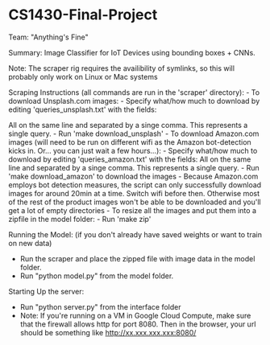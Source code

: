 # CS1430-Final-Project
Team: "Anything's Fine"

Summary: Image Classifier for IoT Devices using bounding boxes + CNNs.

Note: The scraper rig requires the availibility of symlinks, so this will probably only work on Linux or Mac systems 

Scraping Instructions (all commands are run in the 'scraper' directory):
	- To download Unsplash.com images:
		- Specify what/how much to download by editing 'queries_unsplash.txt' with the fields:
				<search string to query unsplash with>
				<total number pages to download>
				<exact name of category directory to save to>
			All on the same line and separated by a singe comma. This represents
			a single query.
		- Run 'make download_unsplash'
	- To download Amazon.com images (will need to be run on different wifi
	as the Amazon bot-detection kicks in. Or... you can just wait a few hours...):
		- Specify what/how much to download by editing 'queries_amazon.txt' with the fields:
				<query to search on amazon with>
				<start page number to download>
				<end page number to download>
				<exact name of category directory to save to>
			All on the same line and separated by a singe comma. This represents
			a single query.
		- Run 'make download_amazon' to download the images
		- Because Amazon.com employs bot detection measures, the script
		can only successfully download images for around 20min at a time. Switch
		wifi before then. Otherwise most of the rest of the product images won't 
		be able to be downloaded and you'll get a lot of empty directories
	- To resize all the images and put them into a zipfile in the model folder:
		- Run 'make zip'

Running the Model: (if you don't already have saved weights or want to train on new data)
- Run the scraper and place the zipped file with image data in the model folder.
- Run "python model.py" from the model folder.

Starting Up the server:

- Run "python server.py" from the interface folder
- Note: If you're running on a VM in  Google Cloud Compute, make sure that the firewall allows http for port 8080. Then in the browser, your url should be something like http://xx.xxx.xxx.xxx:8080/
